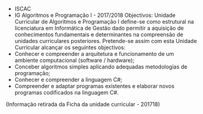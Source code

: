 - ISCAC
- IG
Algoritmos e Programação I - 2017/2018
Objectivos:
Unidade Curricular de Algoritmos e Programação I define-se como estrutural na licenciatura em Informática de Gestão dado permitir a aquisição de conhecimentos fundamentais e determinantes na compreensão de unidades curriculares posteriores. Pretende-se assim com esta Unidade Curricular alcançar os seguintes objectivos:
- Conhecer e compreender a arquitetura e funcionamento de um ambiente computacional (software / hardware);
- Conceber algoritmos simples aplicando adequadas metodologias de programação;
- Conhecer e compreender a linguagem C#;
- Compreender e adaptar programas existentes e elaborar novos programas codificados na linguagem C#.

(Informação retirada da Ficha da unidade curricular - 201718)
